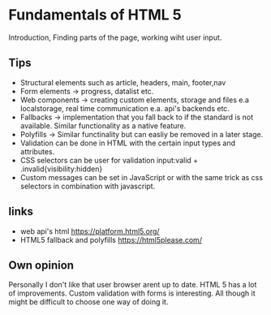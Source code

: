 # Fundamentals of HTML 5
Introduction, Finding parts of the page, working wiht user input.

## Tips 
- Structural elements such as article, headers, main, footer,nav
- Form elements -> progress, datalist etc.
- Web components -> creating custom elements, storage and files e.a localstorage, real time communication e.a. api's backends etc.
- Fallbacks -> implementation that you fall back to if the standard is not available. Similar functionality as a native feature.
- Polyfills ->  Similar functinality but can easliy be removed in a later stage. 
- Validation can be done in HTML with the certain input types and attributes.
- CSS selectors can be user for validation input:valid + .invalid{visibility:hidden}
- Custom messages can be set in JavaScript or with the same trick as css selectors in combination with javascript.


## links
- web api's html https://platform.html5.org/ 
- HTML5 fallback and polyfills https://html5please.com/

## Own opinion
Personally I don't like that user browser arent up to date. 
HTML 5 has a lot of improvements. Custom validation with forms is interesting. All though it might be difficult to choose one way of doing it.